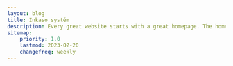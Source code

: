 ```yaml
---
layout: blog
title: Inkaso systém
description: Every great website starts with a great homepage. The homepage tells your viewers what your site is all about and gives your viewers a place to come back to.
sitemap:
    priority: 1.0
    lastmod: 2023-02-20
    changefreq: weekly
---
```


